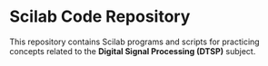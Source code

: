 # Scilab Code Repository 

This repository contains Scilab programs and scripts for practicing concepts related to the **Digital Signal Processing (DTSP)** subject.
